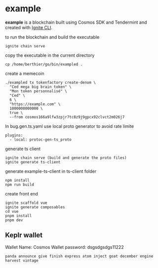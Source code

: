 # example
**example** is a blockchain built using Cosmos SDK and Tendermint and created with [Ignite CLI](https://ignite.com/cli).

to run the blockchain and build the executable
```
ignite chain serve
```

copy the executable in the current directory
```
cp /home/berthier/go/bin/exampled .
```

create a memecoin
```
./exampled tx tokenfactory create-denom \
  "Ced mega big brain token" \
  "Mon token personnalisé" \
  "Ced" \
  6 \
  "https://example.com" \
  1000000000000 \
  true \
  --from cosmos166a9lfw3zpjr7tc8z9j9gpcx92clvct2m026j7
```

In bug.gen.ts.yaml use local proto generator to avoid 
rate limite
```
plugins:
  - local: protoc-gen-ts_proto
```

generate ts client
```
ignite chain serve (build and generate the proto files)
ignite generate ts-client
```

generate example-ts-client
in ts-client folder
```
npm install
npm run build
```

create front end
```
ignite scaffold vue
ignite generate composables
cd vue
pnpm install
pnpm dev
```

## Keplr wallet

Wallet Name: Cosmos Wallet
password: dsgsdgsdgs11222

```
panda announce give finish express atom inject goat december engine harvest vintage
```